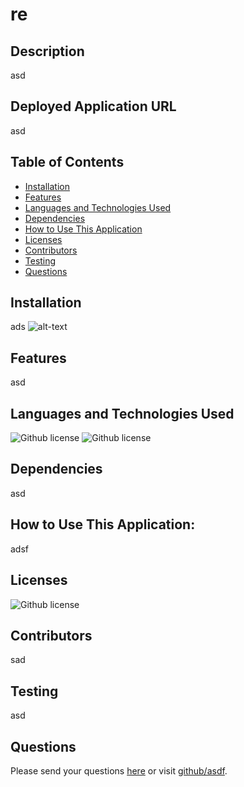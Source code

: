 # re 
## Description
asd
## Deployed Application URL
asd
## Table of Contents
* [Installation](#installation)
* [Features](#features)
* [Languages and Technologies Used](#languages-and-technologies-used)
* [Dependencies](#dependencies)
* [How to Use This Application](#how-to-use-this-application)
* [Licenses](#Licenses)
* [Contributors](#contributors)
* [Testing](#testing)
* [Questions](#questions)
## Installation
ads
![alt-text](asd)
## Features
asd
## Languages and Technologies Used
![Github license](https://img.shields.io/badge/Language-HTML,CSS-blue.svg)
![Github license](https://img.shields.io/badge/Technology-NodeJS,Mysql-blue.svg)
## Dependencies
asd
## How to Use This Application:
adsf
## Licenses
![Github license](https://img.shields.io/badge/license-MIT,APACHE2.0-blue.svg)
## Contributors
sad
## Testing
asd
## Questions
Please send your questions [here](mailto:Bradm@gmail.com?subject=[GitHub]%20Dev%20Connect) or visit [github/asdf](https://github.com/asdf).
